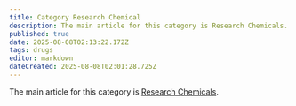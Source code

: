 ```yaml
---
title: Category Research Chemical
description: The main article for this category is Research Chemicals.
published: true
date: 2025-08-08T02:13:22.172Z
tags: drugs
editor: markdown
dateCreated: 2025-08-08T02:01:28.725Z
---
```


The main article for this category is [Research Chemicals](/en/untagged/research-chemicals).